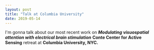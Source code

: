 ```yaml
---
layout: post
title: "Talk at Columbia University"
date: 2019-05-14
---
```


I'm gonna talk about our most recent work on <b><i>Modulating visuospatial attention with electrical brain stimulation</i></b> <a ref="https://activesensing.org/" class="ext"><b>Conte Center for Active Sensing</b></a> retreat at <b>Columbia University, NYC.</b> 